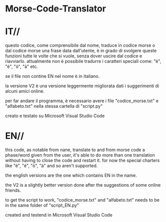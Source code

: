 # Morse-Code-Translator
# IT//
questo codice, come comprensibile dal nome, traduce in codice morse o dal codice morse una frase data dall'utente, è in grado di svolgere queste funzioni tutte le volte che si vuole, senza dover uscire dal codice e riavviarlo.
attualmente non è possibile tradurre i caratteri speciali come: "è", "é", "ò", "à" etc.

se il file non contine EN nel nome è in italiano.

la versione V2 è una versione leggermente migliorata dati i suggerimenti di alcuni amici online.

per far andare il programma, è necessario avere i file "codice_morse.txt" e "alfabeto.txt" nella stessa cartella di "script.py"

creato e testato su Microsoft Visual Studio Code
# EN//
this code, as notable from nane, translate to and from morse code a phase/word given from the user, it's able to do more than one translation without having to close the code and restart it.
for now the special charters like "è", "é", "ò", "à" and so aren't supported.

the english versions are the one which contains EN in the name.

the V2 is a slightly better version done after the suggestions of some online friends.

to get the script to work, "codice_morse.txt" and "alfabeto.txt" needs to be in the same folder of "script_EN.py"

created and testend in Microsoft Visual Studio Code
